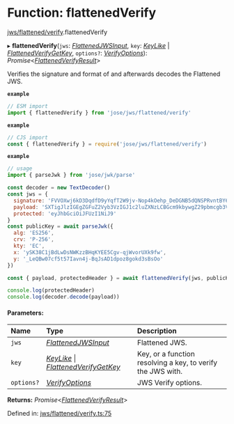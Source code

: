 # Function: flattenedVerify

[jws/flattened/verify](../modules/jws_flattened_verify.md).flattenedVerify

▸ **flattenedVerify**(`jws`: [*FlattenedJWSInput*](../interfaces/types.flattenedjwsinput.md), `key`: [*KeyLike*](../types/types.keylike.md) \| [*FlattenedVerifyGetKey*](../interfaces/jws_flattened_verify.flattenedverifygetkey.md), `options?`: [*VerifyOptions*](../interfaces/types.verifyoptions.md)): *Promise*<[*FlattenedVerifyResult*](../interfaces/types.flattenedverifyresult.md)\>

Verifies the signature and format of and afterwards decodes the Flattened JWS.

**`example`** 
```js
// ESM import
import { flattenedVerify } from 'jose/jws/flattened/verify'
```

**`example`** 
```js
// CJS import
const { flattenedVerify } = require('jose/jws/flattened/verify')
```

**`example`** 
```js
// usage
import { parseJwk } from 'jose/jwk/parse'

const decoder = new TextDecoder()
const jws = {
  signature: 'FVVOXwj6kD3DqdfD9yYqfT2W9jv-Nop4kOehp_DeDGNB5dQNSPRvntBY6xH3uxlCxE8na9d_kyhYOcanpDJ0EA',
  payload: 'SXTigJlzIGEgZGFuZ2Vyb3VzIGJ1c2luZXNzLCBGcm9kbywgZ29pbmcgb3V0IHlvdXIgZG9vci4',
  protected: 'eyJhbGciOiJFUzI1NiJ9'
}
const publicKey = await parseJwk({
  alg: 'ES256',
  crv: 'P-256',
  kty: 'EC',
  x: 'ySK38C1jBdLwDsNWKzzBHqKYEE5Cgv-qjWvorUXk9fw',
  y: '_LeQBw07cf5t57Iavn4j-BqJsAD1dpoz8gokd3sBsOo'
})

const { payload, protectedHeader } = await flattenedVerify(jws, publicKey)

console.log(protectedHeader)
console.log(decoder.decode(payload))
```

#### Parameters:

Name | Type | Description |
:------ | :------ | :------ |
`jws` | [*FlattenedJWSInput*](../interfaces/types.flattenedjwsinput.md) | Flattened JWS.   |
`key` | [*KeyLike*](../types/types.keylike.md) \| [*FlattenedVerifyGetKey*](../interfaces/jws_flattened_verify.flattenedverifygetkey.md) | Key, or a function resolving a key, to verify the JWS with.   |
`options?` | [*VerifyOptions*](../interfaces/types.verifyoptions.md) | JWS Verify options.    |

**Returns:** *Promise*<[*FlattenedVerifyResult*](../interfaces/types.flattenedverifyresult.md)\>

Defined in: [jws/flattened/verify.ts:75](https://github.com/panva/jose/blob/v3.10.0/src/jws/flattened/verify.ts#L75)
